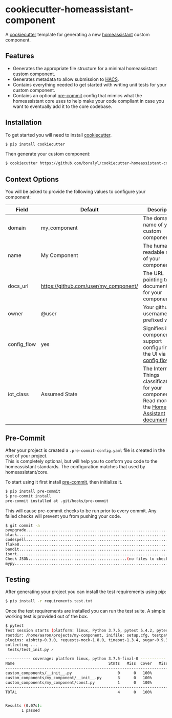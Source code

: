 # cookiecutter-homeassistant-component

A [cookiecutter](https://github.com/cookiecutter/cookiecutter) template for generating
a new [homeassistant](https://www.home-assistant.io/) custom component.

## Features

- Generates the appropriate file structure for a minimal homeassistant custom component.
- Generates metadata to allow submission to [HACS](https://hacs.xyz/).
- Contains everything needed to get started with writing unit tests for your custom component.
- Contains an optional [pre-commit](https://pre-commit.com/) config that mimics what the homeassistant core uses to help
  make your code compliant in case you want to eventually add it to the core codebase.

## Installation

To get started you will need to install [cookiecutter](https://github.com/cookiecutter/cookiecutter).

```bash
$ pip install cookiecutter
```

Then generate your custom component:

```bash
$ cookiecutter https://github.com/boralyl/cookiecutter-homeassistant-component
```

## Context Options

You will be asked to provide the following values to configure your component:

| Field       | Default                               | Description                                                                                                                                                                                  |
| ----------- | ------------------------------------- | -------------------------------------------------------------------------------------------------------------------------------------------------------------------------------------------- |
| domain      | my_component                          | The domain name of your custom component.                                                                                                                                                    |
| name        | My Component                          | The human readable name of your component.                                                                                                                                                   |
| docs_url    | https://github.com/user/my_component/ | The URL pointing to documentation for your component.                                                                                                                                        |
| owner       | @user                                 | Your github username prefixed with `@`.                                                                                                                                                      |
| config_flow | yes                                   | Signifies if your component will support configuring via the UI via [config flow](https://developers.home-assistant.io/docs/config_entries_config_flow_handler).                             |
| iot_class   | Assumed State                         | The Internet of Things classification for your component. Read more in the [Home Assistant documentation](https://www.home-assistant.io/blog/2016/02/12/classifying-the-internet-of-things). |

## Pre-Commit

After your project is created a `.pre-commit-config.yaml` file is created in the root of your project.  
This is completely optional, but will help you to conform you code to the homeassistant standards.  The
configuration matches that used by homeassistant/core.  

To start using it first install [pre-commit](https://pre-commit.com/), then initialize it.

```bash
$ pip install pre-commit
$ pre-commit install
pre-commit installed at .git/hooks/pre-commit
```

This will cause pre-commit checks to be run prior to every commit.  Any failed checks will prevent you from pushing your code.

```bash
$ git commit -a
pyupgrade................................................................Passed
black....................................................................Passed
codespell................................................................Passed
flake8...................................................................Passed
bandit...................................................................Passed
isort....................................................................Passed
Check JSON...........................................(no files to check)Skipped
mypy.....................................................................Passed
```

## Testing

After generating your project you can install the test requirements using pip:

```bash
$ pip install -r requirements.test.txt
```

Once the test requirements are installed you can run the test suite. A simple
working test is provided out of the box.

```bash
$ pytest
Test session starts (platform: linux, Python 3.7.5, pytest 5.4.2, pytest-sugar 0.9.3)
rootdir: /home/aaron/projects/my-component, inifile: setup.cfg, testpaths: tests
plugins: aiohttp-0.3.0, requests-mock-1.8.0, timeout-1.3.4, sugar-0.9.3, cov-2.8.1, homeassistant-0.1.0
collecting ...
 tests/test_init.py ✓                                                                                                                                                          100% ██████████

----------- coverage: platform linux, python 3.7.5-final-0 -----------
Name                                         Stmts   Miss  Cover   Missing
--------------------------------------------------------------------------
custom_components/__init__.py                    0      0   100%
custom_components/my_component/__init__.py       3      0   100%
custom_components/my_component/const.py          1      0   100%
--------------------------------------------------------------------------
TOTAL                                            4      0   100%


Results (0.07s):
       1 passed

```

